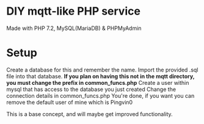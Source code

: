 # DIY mqtt-like PHP service
Made with PHP 7.2, MySQL(MariaDB) & PHPMyAdmin

# Setup
Create a database for this and remember the name.
Import the provided .sql file into that database.
**If you plan on having this not in the mqtt directory, you must change the prefix in common_funcs.php**
Create a user within mysql that has access to the database you just created
Change the connection details in common_funcs.php
You're done, if you want you can remove the default user of mine which is Pingvin0

This is a base concept, and will maybe get improved functionality.
